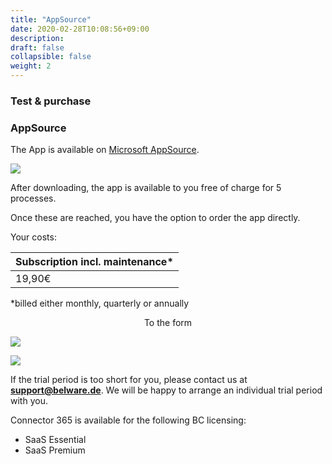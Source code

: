 ```yaml
---
title: "AppSource"
date: 2020-02-28T10:08:56+09:00
description: 
draft: false
collapsible: false
weight: 2
---
```

### Test & purchase

### AppSource

The App is available on [Microsoft AppSource](https://appsource.microsoft.com/en-us/product/dynamics-365-business-central/PUBID.belwaregmbh2%7CAID.connector_365_xrechnung%7CPAppID.0e71f27e-d331-4045-a643-c2777a797cc4?tab=Overview).

![](images/XRechnung/xrechnungstore.PNG)

After downloading, the app is available to you free of charge for 5 processes.

Once these are reached, you have the option to order the app directly.

Your costs:

| Subscription incl. maintenance* |
|---------------------------------|
|19,90€                           |

*billed either monthly, quarterly or annually

<p style="text-align: center;">
To the form
</p>

[<img src="/images/apps/Forms_xr.png">](https://forms.office.com/Pages/ResponsePage.aspx?id=wbg8p1B5wk60E37fEWJ6gK10RbLPyuxOs2bKXXZxm8JUMTQxRTA4WDNIUUU2TFE4WUwxS0RDTTFYSy4u)

![](images/XRechnung/xrechnungforms_removed.PNG)

If the trial period is too short for you, please contact us at **support@belware.de**. We will be happy to arrange an individual trial period with you. 
 
Connector 365 is available for the following BC licensing:

- SaaS Essential
- SaaS Premium

